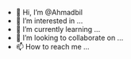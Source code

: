 - 👋 Hi, I’m @Ahmadbil
- 👀 I’m interested in ...
- 🌱 I’m currently learning ...
- 💞️ I’m looking to collaborate on ...
- 📫 How to reach me ...

<!---
Ahmadbil/Ahmadbil is a ✨ special ✨ repository because its `README.md` (this file) appears on your GitHub profile.
You can click the Preview link to take a look at your changes.
--->
